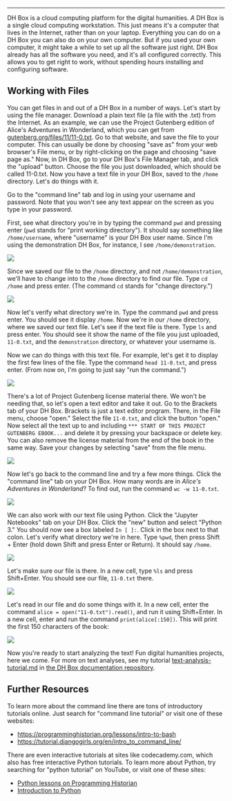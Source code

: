 
---

DH Box is a cloud computing platform for the digital humanities. _A_ DH Box is a single cloud computing workstation. This just means it's a computer that lives in the Internet, rather than on your laptop. Everything you can do on a DH Box you can also do on your own computer. But if you used your own computer, it might take a while to set up all the software just right. DH Box already has all the software you need, and it's all configured correctly. This allows you to get right to work, without spending hours installing and configuring software.


## Working with Files

You can get files in and out of a DH Box in a number of ways. Let's start by using the file manager. Download a plain text file (a file with the .txt) from the Internet. As an example, we can use the Project Gutenberg edition of Alice's Adventures in Wonderland, which you can get from [gutenberg.org/files/11/11-0.txt](http://www.gutenberg.org/files/11/11-0.txt). Go to that website, and save the file to your computer. This can usually be done by choosing "save as" from your web browser's File menu, or by right-clicking on the page and choosing "save page as." Now, in DH Box, go to your DH Box's File Manager tab, and click the "upload" button. Choose the file you just downloaded, which should be called 11-0.txt. Now you have a text file in your DH Box, saved to the `/home` directory. Let's do things with it. 

Go to the "command line" tab and log in using your username and password. Note that you won't see any text appear on the screen as you type in your password. 

First, see what directory you're in by typing the command `pwd` and pressing enter (`pwd` stands for "print working directory"). It should say something like `/home/username`, where "username" is your DH Box user name. Since I'm using the demonstration DH Box, for instance, I see `/home/demonstration`.

![](images/tour-pwd.png)

Since we saved our file to the `/home` directory, and not `/home/demonstration`, we'll have to change into to the `/home` directory to find our file. Type `cd /home` and press enter. (The command `cd` stands for "change directory.")

![](images/tour-cd-home.png)

Now let's verify what directory we're in. Type the command `pwd` and press enter. You should see it display `/home`. Now we're in our `/home` directory, where we saved our text file. Let's see if the text file is there. Type `ls` and press enter. You should see it show the name of the file you just uploaded, `11-0.txt`, and the `demonstration` directory, or whatever your username is. 

Now we can do things with this text file. For example, let's get it to display the first few lines of the file. Type the command `head 11-0.txt`, and press enter. (From now on, I'm going to just say "run the command.")

![](images/tour-head.png)

There's a lot of Project Gutenberg license material there. We won't be needing that, so let's open a text editor and take it out. Go to the Brackets tab of your DH Box. Brackets is just a text editor program. There, in the File menu, choose "open." Select the file `11-0.txt`, and click the button "open." Now select all the text up to and including `*** START OF THIS PROJECT GUTENBERG EBOOK...` and delete it by pressing your backspace or delete key. You can also remove the license material from the end of the book in the same way. Save your changes by selecting "save" from the file menu. 

![](images/tour-brackets.png)

Now let's go back to the command line and try a few more things. Click the "command line" tab on your DH Box. How many words are in _Alice's Adventures in Wonderland_? To find out, run the command `wc -w 11-0.txt`. 

![](images/tour-wc.png)

We can also work with our text file using Python. Click the "Jupyter Notebooks" tab on your DH Box. Click the "new" button and select "Python 3." You should now see a box labeled `In [ ]:`. Click in the box next to that colon. Let's verify what directory we're in here. Type `%pwd`, then press Shift + Enter (hold down Shift and press Enter or Return). It should say `/home`. 

![](images/tour-python-pwd.png)

Let's make sure our file is there. In a new cell, type `%ls` and press Shift+Enter. You should see our file, `11-0.txt` there.

![](images/tour-python-ls.png) 

Let's read in our file and do some things with it. In a new cell, enter the command `alice = open("11-0.txt").read()`, and run it using Shift+Enter. In a new cell, enter and run the command `print(alice[:150])`. This will print the first 150 characters of the book: 

![](images/tour-python-alice.png)

Now you're ready to start analyzing the text! Fun digital humanities projects, here we come. For more on text analyses, see my tutorial
[text-analysis-tutorial.md](https://github.com/DH-Box/docs/blob/master/text-analysis-tutorial.md) in [the DH Box documentation repository](https://github.com/DH-Box/docs). 


## Further Resources

To learn more about the command line there are tons of introductory tutorials online. Just search for "command line tutorial" or visit one of these websites:

 - https://programminghistorian.org/lessons/intro-to-bash
 - https://tutorial.djangogirls.org/en/intro_to_command_line/

There are even interactive tutorials at sites like codecademy.com, which also has free interactive Python tutorials. To learn more about Python, try searching for "python tutorial" on YouTube, or visit one of these sites: 

- [Python lessons on Programming Historian](https://programminghistorian.org/en/lessons/?topic=python)
- [Introduction to Python](http://introtopython.org/)

